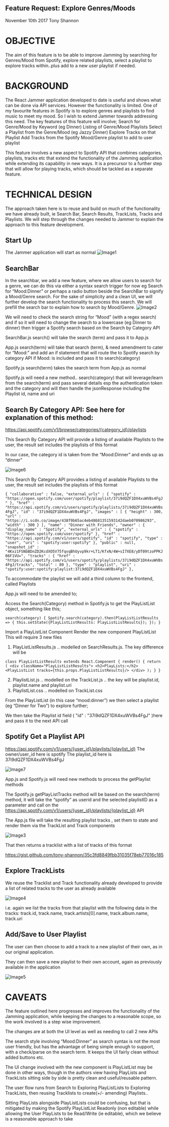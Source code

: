## Feature Request: Explore Genres/Moods
November 10th 2017
Tony Shannon

# OBJECTIVE
The aim of this feature is to be able to improve Jamming by searching for Genres/Mood from Spotify, explore related playlists, select a playlist to explore tracks within..plus add to a new user playlist if needed. 


# BACKGROUND 
The React Jammer application developed to date is useful and shows what can be done via API services. However the functionality is limited.
One of my favourite features in Spotify is to explore genres and playlists to find music to meet my mood. So I wish to extend Jammer towards addressing this need. The key features of this feature will involve;
	Search for Genre/Mood by Keyword (eg Dinner)
	Listing of Genre/Mood Playlists 
	Select a Playlist from the Genre/Mood (eg Jazzy Dinner) 
	Explore Tracks on that Playlist
	Add Tracks from the Spotify Mood/Genre playlist to add to user playlist 

This feature involves a new aspect to Spotify API  that combines categories, playlists, tracks etc that extend the functionality of the Jamming application while extending its capability in new ways. It is a precursor to a further step that will allow for playing tracks, which should be tackled as a separate feature.


# TECHNICAL DESIGN
The approach taken here is to reuse and build on much of the functionality we have already built, ie Search Bar, Search Results, TrackLists, Tracks and Playlists.
We will step through the changes needed to Jammer to explain the approach to this feature development.
## Start Up
The Jammer application will start as normal
![Image1](Slide1.JPG "Startup")


## SearchBar
In the searchbar, we add a new feature, where we allow users to search for a genre, we can do this via either a syntax search trigger for now eg Search for “Mood:Dinner” or perhaps a radio button beside the SearchBar to signify a Mood/Genre search. 
For the sake of simplicity and a clean UI, we will further develop the search functionality to process this search.  We will prefill the search bar to explain how to search by Mood/Genre.
![Image2](Slide2.JPG "Playlist")

We will need to check the search string for “Mood” (with a regex search) and if so it will need to change the search to a lowercase (eg Dinner to dinner) then trigger a Spotify search based on the Search by Category API

SearchBar.js search() will take the search (term) and pass it to App.js


App.js search(term) will take that search (term), & need amendment to cater for “Mood:”  and add an if statement that will route the to Spotify search by category API if Mood: is included and pass it to search(category)

Spotify.js search(term) takes the search term from App.js as normal

Spotify.js will need a new method.. search(category) that will leverage/learn from the search(term) and pass several details esp the authentication token and the category and will then handle the jsonResponse including the Playlist id, name and uri

## Search By Category API: See here for explanation of this method:
https://api.spotify.com/v1/browse/categories/{category_id}/playlists

This Search By Category API will provide a listing of available Playlists to the user, the result set includes the playlists of this format

In our case, the category id is taken from the “Mood:Dinner” and ends up as “dinner”

![Image6](APIcalls.PNG "Search Category API")

This Search By Category API provides a listing of available Playlists to the user, the result set includes the playlists of this format


`
{
      "collaborative" : false,
      "external_urls" : {
        "spotify" : "https://open.spotify.com/user/spotify/playlist/37i9dQZF1DX4xuWVBs4FgJ"
      },
      "href" : "https://api.spotify.com/v1/users/spotify/playlists/37i9dQZF1DX4xuWVBs4FgJ",
      "id" : "37i9dQZF1DX4xuWVBs4FgJ",
      "images" : [ {
        "height" : 300,
        "url" : "https://i.scdn.co/image/438f9b65ac4eb48681351593142daeb070986293",
        "width" : 300
      } ],
      "name" : "Dinner with Friends",
      "owner" : {
        "display_name" : "Spotify",
        "external_urls" : {
          "spotify" : "https://open.spotify.com/user/spotify"
        },
        "href" : "https://api.spotify.com/v1/users/spotify",
        "id" : "spotify",
        "type" : "user",
        "uri" : "spotify:user:spotify"
      },
      "public" : null,
      "snapshot_id" : "4Kxz1FSNbBDnZD2KcdXO5V75fqvqBhUyvp9kr+LT1/KfxN/4W+sI7XE8/yDT09tzoPPKJ06F1VU=",
      "tracks" : {
        "href" : "https://api.spotify.com/v1/users/spotify/playlists/37i9dQZF1DX4xuWVBs4FgJ/tracks",
        "total" : 80
      },
      "type" : "playlist",
      "uri" : "spotify:user:spotify:playlist:37i9dQZF1DX4xuWVBs4FgJ"
    }, 
    `
    
To accommodate the playlist we will add a third column to the frontend, called Playlists

App.js will need to be amended to;
	
Access the Search(Category) method in Spotify.js to get the PlayListList object, something like this;


  `search(category) {
    Spotify.search(category).then(PlayListListResults => {
      this.setState({PlayListListResults: PlayListListResults});
    });
  }`
  
  
Import a PlayListList Component
	Render the new component PlayListList
This will require 3 new files
1) PlayListListResults.js .. modelled on SearchResults.js. The key difference will be
	
`class PlayListListResults extends React.Component {
  render() {
    return (
      <div className="PlayListListResults">
        <h2>PlayLists:</h2>
        <PlayListList tracks={this.props.PlayListListResults}/>
      </div>
    );
  }
} `


2) PlaylistList.js   .. modelled on the TrackList.js .. the key will be playlist.id, playlist.name and playlist.uri
3) PlaylistList.css   .. modelled on TrackList.css

From the PlayListList (in this case “mood:dinner”) we then select a playlist (eg “Dinner for Two”) to explore further;




We then take the Playlist id field (   "id" : "37i9dQZF1DX4xuWVBs4FgJ" )here and pass it to the next API call

## Spotify Get a Playlist API  
https://api.spotify.com/v1/users/{user_id}/playlists/{playlist_id}
The owner/user_id here is spotify
The playlist_id here is 37i9dQZF1DX4xuWVBs4FgJ

![Image7](APIcalls2.PNG "Get Playlist API")

App.js and Spotify.js will need new methods to process the getPlaylist methods


The Spotify.js getPlayListTracks method will be based on the search(term) method, it will take the “spotify” as userid and the selected playlistID as a parameter and call on the https://api.spotify.com/v1/users/{user_id}/playlists/{playlist_id} API

The App.js file will take the resulting playlist tracks , set them to state and render them via the TrackList and Track components 

![Image3](Slide3.JPG "TrackLists")


That then returns a tracklist with a list of tracks of this format

https://gist.github.com/tony-shannon/35c3fd8849fbb31035f78eb77016c185

## Explore TrackLists
We reuse the Tracklist and Track functionality already developed to provide a list of related tracks to  the user as already available

![Image4](Slide4.JPG "TrackList to PlayList")

i.e. again we list the tracks from that playlist with the following data in the tracks:
track.id, track.name, track.artists[0].name, track.album.name, track.uri

## Add/Save to User Playlist
The user can then choose to add a track to a new playlist of their own, as in our original application.

They can then save a new playlist to their own account, again as previously available in the application

![Image5](Slide5.JPG "Save User PlayList")



# CAVEATS

The feature outlined here progresses and improves the functionality of the Jamming application, while keeping the changes to a reasonable scope, so the work involved is a step wise improvement.


The changes are at both the UI level as well as needing to call 2 new APIs

The search style involving “Mood:Dinner” as search syntax is not the most user friendly, but has the advantage of being simple enough to support, with a check/parse on the search term. It keeps the UI fairly clean without added buttons etc.

The UI change involved with the new component is PlayListList may be done in other ways, though in the authors view having PlayLists and TrackLists sitting side by side is pretty clean and useful/reusable pattern.

The user flow runs from Search to Exploring PlayListLists to Exploring TrackLists, then reusing Tracklists to create(+/- amending) Playlists.. 

Sitting PlayLists alongside PlayListLists could be confusing, but that is mitigated by making the Spotify PlayListList Readonly (non editable) while allowing the User PlayLists to be Read/Write (ie editable), which we believe is a reasonable approach to take
